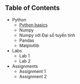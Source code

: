 ## Table of Contents

- Python
  - [Python basics](python-basic.html)
  - Numpy
  - Numpy với Đại số tuyến tính
  - Pandas
  - Matplotlib
- Labs
  - Lab 1
  - Lab 2
- Assignments
  - Assignment 1
  - Assignment 2
